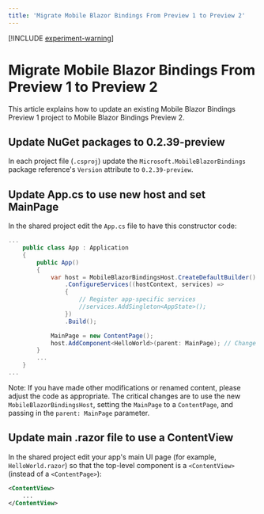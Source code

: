 ```yaml
---
title: 'Migrate Mobile Blazor Bindings From Preview 1 to Preview 2'
---
```


[!INCLUDE [experiment-warning](../includes/experiment-warning.md)]

# Migrate Mobile Blazor Bindings From Preview 1 to Preview 2

This article explains how to update an existing Mobile Blazor Bindings Preview 1 project to Mobile Blazor Bindings Preview 2.

## Update NuGet packages to 0.2.39-preview

In each project file (`.csproj`) update the `Microsoft.MobileBlazorBindings` package reference's `Version` attribute to `0.2.39-preview`.

## Update App.cs to use new host and set MainPage

In the shared project edit the `App.cs` file to have this constructor code:

```csharp
...
    public class App : Application
    {
        public App()
        {
            var host = MobileBlazorBindingsHost.CreateDefaultBuilder()
                .ConfigureServices((hostContext, services) =>
                {
                    // Register app-specific services
                    //services.AddSingleton<AppState>();
                })
                .Build();

            MainPage = new ContentPage();
            host.AddComponent<HelloWorld>(parent: MainPage); // Change 'HelloWorld' to your app's main UI page
        }
        ...
    }
...
```

Note: If you have made other modifications or renamed content, please adjust the code as appropriate. The critical changes are to use the new `MobileBlazorBindingsHost`, setting the `MainPage` to a `ContentPage`, and passing in the `parent: MainPage` parameter.

## Update main .razor file to use a ContentView

In the shared project edit your app's main UI page (for example, `HelloWorld.razor`) so that the top-level component is a `<ContentView>` (instead of a `<ContentPage>`):

```xml
<ContentView>
    ...
</ContentView>
```
